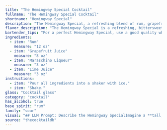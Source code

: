 ```yaml
---
title: "The Hemingway Special Cocktail"
fullname: "The Hemingway Special Cocktail"
shortname: "Hemingway Special"
description: "The Hemingway Special, a refreshing blend of rum, grapefruit, maraschino, and lime, is a classic **rum sour**.  It's rumored to be a favorite of Ernest Hemingway, though its origins remain shrouded in mystery. "
flavor_description: "The Hemingway Special is a refreshing, bittersweet cocktail. The rum provides a backbone of sweetness and spice, while the grapefruit juice adds a tart and slightly bitter counterpoint.  The maraschino liqueur contributes a touch of cherry sweetness and a delicate floral note, while the lime juice balances everything with its bright acidity, creating a harmonious and complex flavor profile. "
bartender_tips: "For a perfect Hemingway Special, use a good quality white rum. Freshly squeezed grapefruit juice is key. Don't be afraid to use a generous amount of maraschino liqueur, it balances the bitterness of the grapefruit.  Shake vigorously with ice to chill and dilute.  Strain into a chilled coupe glass and garnish with a grapefruit twist or a maraschino cherry. "
ingredients:
  - item: "Rum"
    measure: "12 oz"
  - item: "Grapefruit Juice"
    measure: "8 oz"
  - item: "Maraschino Liqueur"
    measure: "3 oz"
  - item: "Lime Juice"
    measure: "3 oz"
instructions:
  - item: "Pour all ingredients into a shaker with ice."
  - item: "Shake."
glass: "Cocktail glass"
category: "cocktail"
has_alcohol: true
base_spirit: "rum"
family: "sour"
visual: "## LLM Prompt: Describe the Hemingway SpecialImagine a **tall, slender glass**, filled with a **bright, pale pink liquid** that shimmers slightly. The **ice cubes** nestled within are clear and pristine, slowly melting into the drink.  The **rim of the glass** is **frosted with a thin layer of sugar** creating a subtle sweetness that contrasts the **tart grapefruit juice** which forms the foundation of the cocktail.  A **single maraschino cherry** sits perched on the rim, adding a touch of vibrant red to the otherwise subdued palette.  The **subtle scent** of rum and lime wafts from the glass, hinting at the refreshing and slightly bitter flavour that awaits.  **Describe the overall visual appeal of the Hemingway Special. Is it elegant? Simple? Refreshing?  How does the color and clarity of the drink contribute to its overall aesthetic?** "
source: "thecocktaildb"
---
```


